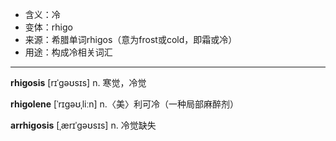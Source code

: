 - <span class="definition">含义：冷</span>
- <span class="definition">变体：rhigo</span>
- <span class="definition">来源：希腊单词rhigos（意为frost或cold，即霜或冷）</span>
- <span class="definition">用途：构成冷相关词汇</span>

---

<span class="vocabulary">**rhigosis**</span> [rɪˈgəʊsɪs] n. 寒觉，冷觉

<span class="vocabulary">**rhigolene**</span> [ˈrɪɡəʊˌliːn] n.〈美〉利可冷（一种局部麻醉剂）

<span class="vocabulary">**arrhigosis**</span> [ˌærɪˈgəʊsɪs] n. 冷觉缺失

